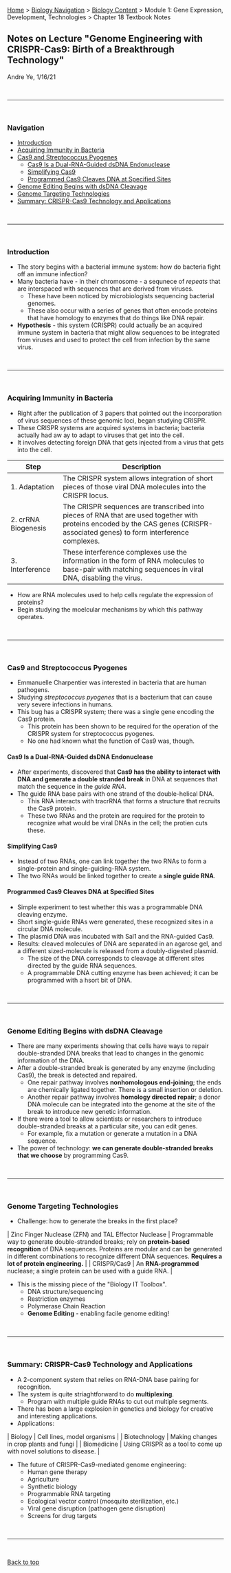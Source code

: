 [Home](https://andre-ye.github.io) > [Biology Navigation](https://andre-ye.github.io/biology/biology_navigation) > [Biology Content](https://andre-ye.github.io/biology/biology_navigation#biology-content) > Module 1: Gene Expression, Development, Technologies > Chapter 18 Textbook Notes

## Notes on Lecture "Genome Engineering with CRISPR-Cas9: Birth of a Breakthrough Technology"
Andre Ye, 1/16/21

<br>

---

<br>

### Navigation
- [Introduction](#introduction)
- [Acquiring Immunity in Bacteria](#acquiring-immunity-in-bacteria)
- [Cas9 and Streptococcus Pyogenes](#cas9-and-streptococcus-pyogenes)
  * [Cas9 Is a Dual-RNA-Guided dsDNA Endonuclease](#cas9-is-a-dual-rna-guided-dsdna-endonuclease)
  * [Simplifying Cas9](#simplifying-cas9)
  * [Programmed Cas9 Cleaves DNA at Specified Sites](#programmed-cas9-cleaves-dna-at-specified-sites)
- [Genome Editing Begins with dsDNA Cleavage](#genome-editing-begins-with-dsdna-cleavage)
- [Genome Targeting Technologies](#genome-targeting-technologies)
- [Summary: CRISPR-Cas9 Technology and Applications](#summary-crispr-cas9-technology-and-applications)

<br>

---

<br>

### Introduction
- The story begins with a bacterial immune system: how do bacteria fight off an immune infection?
- Many bacteria have - in their chromosome - a sequnece of *repeats* that are interspaced with sequences that are derived from viruses.
  - These have been noticed by microbiologists sequencing bacterial genomes.
  - These also occur with a series of genes that often encode proteins that have homology to enzymes that do things like DNA repair.
- **Hypothesis** - this system (CRISPR) could actually be an acquired immune system in bacteria that might allow sequences to be integrated from viruses and used to protect the cell from infection by the same virus.

<br>

---

<br>

### Acquiring Immunity in Bacteria
- Right after the publication of 3 papers that pointed out the incorporation of virus sequences of these genomic loci, began studying CRISPR.
- These CRISPR systems are acquired systems in bacteria; bacteria actually had aw ay to adapt to viruses that get into the cell.
- It involves detecting foreign DNA that gets injected from a virus that gets into the cell.

| **Step** | **Description** |
| --- | --- |
| 1. Adaptation | The CRISPR system allows integration of short pieces of those viral DNA molecules into the CRISPR locus. |
| 2. crRNA Biogenesis | The CRISPR sequences are transcribed into pieces of RNA that are used together with proteins encoded by the CAS genes (CRISPR-associated genes) to form interference complexes. |
| 3. Interference | These interference complexes use the information in the form of RNA molecules to base-pair with matching sequences in viral DNA, disabling the virus. |

- How are RNA molecules used to help cells regulate the expression of proteins?
- Begin studying the moelcular mechanisms by which this pathway operates.

<br>

---

<br>

### Cas9 and Streptococcus Pyogenes
- Emmanuelle Charpentier was interested in bacteria that are human pathogens.
- Studying *streptococcus pyogenes* that is a bacterium that can cause very severe infections in humans.
- This bug has a CRISPR system; there was a single gene encoding the Cas9 protein.
  - This protein has been shown to be required for the operation of the CRISPR system for streptococcus pyogenes.
  - No one had known what the function of Cas9 was, though.

#### Cas9 Is a Dual-RNA-Guided dsDNA Endonuclease
- After experiments, discovered that **Cas9 has the ability to interact with DNA and generate a double stranded break** in DNA at sequences that match the sequence in the *guide RNA*.
- The guide RNA base pairs with one strand of the double-helical DNA.
  - This RNA interacts with tracrRNA that forms a structure that recruits the Cas9 protein.
  - These two RNAs and the protein are required for the protein to recognize what would be viral DNAs in the cell; the protien cuts these.

#### Simplifying Cas9
- Instead of two RNAs, one can link together the two RNAs to form a single-protein and single-guiding-RNA system.
- The two RNAs would be linked together to create a **single guide RNA**.

#### Programmed Cas9 Cleaves DNA at Specified Sites
- Simple experiment to test whether this was a programmable DNA cleaving enzyme.
- Short single-guide RNAs were generated, these recognized sites in a circular DNA molecule.
- The plasmid DNA was incubated with Sal1 and the RNA-guided Cas9.
- Results: cleaved molecules of DNA are separated in an agarose gel, and a different sized-molecule is released from a doubly-digested plasmid.
  - The size of the DNA corresponds to cleavage at different sites directed by the guide RNA sequences.
  - A programmable DNA cutting enzyme has been achieved; it can be programmed with a hsort bit of DNA.

<br>

---

<br>

### Genome Editing Begins with dsDNA Cleavage
- There are many experiments showing that cells have ways to repair double-stranded DNA breaks that lead to changes in the genomic information of the DNA.
- After a double-stranded break is generated by any enzyme (including Cas9), the break is detected and repaired.
  - One repair pathway involves **nonhomologous end-joining**; the ends are chemically ligated together. There is a small insertion or deletion.
  - Another repair pathway involves **homology directed repair**; a donor DNA molecule can be integrated into the genome at the site of the break to introduce new genetic information.
- If there were a tool to allow scientists or researchers to introduce double-stranded breaks at a particular site, you can edit genes.
  - For example, fix a mutation or generate a mutation in a DNA sequence.
- The power of technology: **we can generate double-stranded breaks that we choose** by programming Cas9.

<br>

---

<br>

### Genome Targeting Technologies
- Challenge: how to generate the breaks in the first place?

| Zinc Finger Nuclease (ZFN) and TAL Effector Nuclease | Programmable way to generate double-stranded breaks; rely on **protein-based recognition** of DNA sequences. Proteins are modular and can be generated in different combinations to recognize different DNA sequences. **Requires a lot of protein engineering.** |
| CRISPR/Cas9 | An **RNA-programmed** nuclease; a single protein can be used with a guide RNA. |

- This is the missing piece of the "Biology IT Toolbox".
  - DNA structure/sequencing
  - Restriction enzymes
  - Polymerase Chain Reaction
  - **Genome Editing** - enabling facile genome editing!

<br>

---

<br>

### Summary: CRISPR-Cas9 Technology and Applications
- A 2-component system that relies on RNA-DNA base pairing for recognition.
- The system is quite striaghtforward to do **multiplexing**.
  - Program with multiple guide RNAs to cut out multiple segments.
- There has been a large explosion in genetics and biology for creative and interesting applications.
- Applications:

| Biology | Cell lines, model organisms |
| Biotechnology | Making changes in crop plants and fungi |
| Biomedicine | Using CRISPR as a tool to come up with novel solutions to disease. |

- The future of CRISPR-Cas9-mediated genome engineering:
  - Human gene therapy
  - Agriculture
  - Synthetic biology
  - Programmable RNA targeting
  - Ecological vector control (mosquito sterilization, etc.)
  - Viral gene disruption (pathogen gene disruption)
  - Screens for drug targets

<br>

---

<br>

[Back to top](#)
